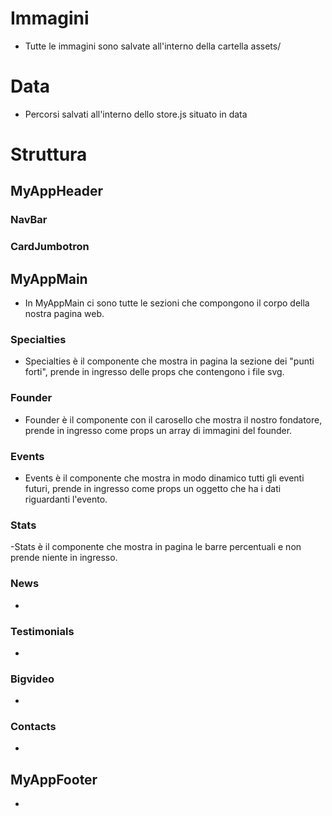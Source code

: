 # Immagini
- Tutte le immagini sono salvate all'interno della cartella assets/

# Data
- Percorsi salvati all'interno dello store.js situato in data

# Struttura

## MyAppHeader
### NavBar
### CardJumbotron

## MyAppMain
- In MyAppMain ci sono tutte le sezioni che compongono il corpo della nostra pagina web.
### Specialties
- Specialties è il componente che mostra in pagina la sezione dei "punti forti",
prende in ingresso delle props che contengono i file svg.
### Founder
- Founder è il componente con il carosello che mostra il nostro fondatore, prende in ingresso come props un array di immagini del founder.
### Events
- Events è il componente che mostra in modo dinamico tutti gli eventi futuri, prende in ingresso come props un oggetto che ha i dati riguardanti l'evento.
### Stats
-Stats è il componente che mostra in pagina le barre percentuali e non prende niente in ingresso.
### News
-
### Testimonials
-
### Bigvideo
-
### Contacts
-
## MyAppFooter
-